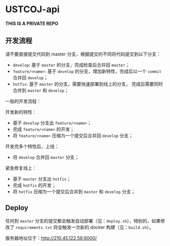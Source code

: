 # USTCOJ-api

**THIS IS A PRIVATE REPO**

## 开发流程

请不要直接提交代码到 master 分支，根据提交的不同将代码提交到以下分支：

- `develop`: 基于 `master` 的分支，完成检查后合并回 `master`；
- `feature/<name>`: 基于 `develop` 的分支，增加新特性，完成后以一个 `commit` 合并回 `develop`；
- `hotfix`: 基于 `master` 的分支，需要快速部署到线上的分支， 完成后需要同时合并到 `master` 和 `develop`；

一般的开发流程：

开发新的特性：

- 基于 `develop` 分支出 `feature/<name>`；
- 完成 `feature/<name>` 的开发；
- 将 `feature/<name>` 压缩为一个提交后合并回 `develop` 分支；

开发完多个特性后，上线：

- 将 `develop` 合并回 `master` 分支；

紧急修复线上：

- 基于 `master` 分支出 `hotfix`；
- 完成 `hotfix` 的开发；
- 将 `hotfix` 压缩为一个提交后合并到 `master` 和 `develop` 分支；

## Deploy

任何到 `master` 分支的提交都会触发自动部署（见：`deploy.sh`），特别的，如果修改了 `requirements.txt` 将会触发一次新的 docker 构建（见：`build.sh`）。

服务器地址位于：http://210.45.122.58:8000/


